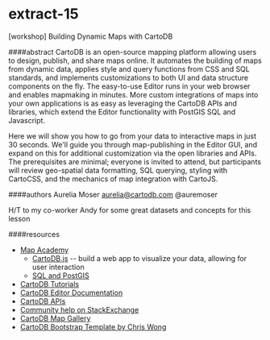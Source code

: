 # extract-15
[workshop] Building Dynamic Maps with CartoDB


####abstract
CartoDB is an open-source mapping platform allowing users to design, publish, and share maps online. It automates the building of maps from dynamic data, applies style and query functions from CSS and SQL standards, and implements customizations to both UI and data structure components on the fly. The easy-to-use Editor runs in your web browser and enables mapmaking in minutes. More custom integrations of maps into your own applications is as easy as leveraging the CartoDB APIs and libraries, which extend the Editor functionality with PostGIS SQL and Javascript.

Here we will show you how to go from your data to interactive maps in just 30 seconds. We'll guide you through map-publishing in the Editor GUI, and expand on this for additional customization via the open libraries and APIs. The prerequisites are minimal; everyone is invited to attend, but participants will review geo-spatial data formatting, SQL querying, styling with CartoCSS, and the mechanics of map integration with CartoJS.

####authors
Aurelia Moser
aurelia@cartodb.com
@auremoser

H/T to my co-worker Andy for some great datasets and concepts for this lesson

####resources

* [Map Academy](http://academy.cartodb.com)
    + [CartoDB.js](http://academy.cartodb.com/courses/03-cartodbjs-ground-up/lesson-3.html) -- build a web app to visualize your data, allowing for user interaction
	+ [SQL and PostGIS](http://academy.cartodb.com/courses/04-sql-postgis.html)
* [CartoDB Tutorials](http://docs.cartodb.com/tutorials.html)
* [CartoDB Editor Documentation](http://docs.cartodb.com/cartodb-editor.html)
* [CartoDB APIs](http://docs.cartodb.com/cartodb-platform.html)
* [Community help on StackExchange](http://gis.stackexchange.com/questions/tagged/cartodb)
* [CartoDB Map Gallery](http://cartodb.com/gallery/)
* [CartoDB Bootstrap Template by Chris Wong](https://github.com/chriswhong/cartodb-github-template)